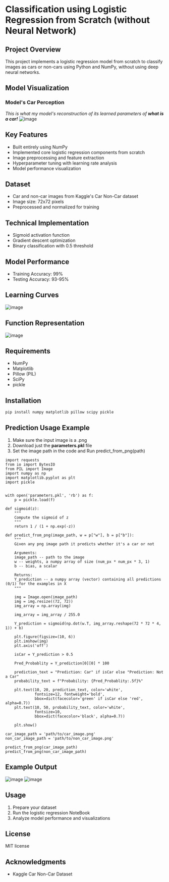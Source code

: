 # Classification using Logistic Regression from Scratch (without Neural Network)

## Project Overview
This project implements a logistic regression model from scratch to classify images as cars or non-cars using Python and NumPy, without using deep neural networks.

## Model Visualization

### Model's Car Perception
*This is what my model's reconstruction of its learned parameters of **what is a car!***
![image](https://github.com/user-attachments/assets/b53660ea-7708-422a-a499-428c1cfd38d6)

## Key Features
- Built entirely using NumPy
- Implemented core logistic regression components from scratch
- Image preprocessing and feature extraction
- Hyperparameter tuning with learning rate analysis
- Model performance visualization

## Dataset
- Car and non-car images from Kaggle's Car Non-Car dataset
- Image size: 72x72 pixels
- Preprocessed and normalized for training

## Technical Implementation
- Sigmoid activation function
- Gradient descent optimization
- Binary classification with 0.5 threshold

## Model Performance
- Training Accuracy: 99%
- Testing Accuracy: 93-95%

## Learning Curves
![image](https://github.com/user-attachments/assets/12f4bef7-0840-44ef-917c-17b932c37acf)

## Function Representation
![image](https://github.com/user-attachments/assets/f2beeebd-6d60-40d5-8787-741ba96d1588)

## Requirements
- NumPy
- Matplotlib
- Pillow (PIL)
- SciPy
- pickle

## Installation
```bash
pip install numpy matplotlib pillow scipy pickle
```
## Prediction Usage Example
1. Make sure the input image is a .png
2. Download just the **parameters.pkl** file
3. Set the image path in the code and Run predict_from_png(path)
   
```
import requests
from io import BytesIO
from PIL import Image
import numpy as np
import matplotlib.pyplot as plt
import pickle


with open('parameters.pkl', 'rb') as f:
    p = pickle.load(f)

def sigmoid(z):
    """
    Compute the sigmoid of z
    """
    return 1 / (1 + np.exp(-z))

def predict_from_png(image_path, w = p["w"], b = p["b"]):
    """
    Given any png image path it predicts whether it's a car or not

    Arguments:
    image_path -- path to the image
    w -- weights, a numpy array of size (num_px * num_px * 3, 1)
    b -- bias, a scalar

    Returns:
    Y_prediction -- a numpy array (vector) containing all predictions (0/1) for the examples in X
    """

    img = Image.open(image_path)
    img = img.resize((72, 72))
    img_array = np.array(img)

    img_array = img_array / 255.0

    Y_prediction = sigmoid(np.dot(w.T, img_array.reshape(72 * 72 * 4, 1)) + b)
    
    plt.figure(figsize=(10, 6))
    plt.imshow(img)
    plt.axis('off')

    isCar = Y_prediction > 0.5
    
    Pred_Probablity = Y_prediction[0][0] * 100
    
    prediction_text = "Prediction: Car" if isCar else "Prediction: Not a Car"
    probability_text = f"Probability: {Pred_Probablity:.5f}%"
    
    plt.text(10, 20, prediction_text, color='white', 
             fontsize=12, fontweight='bold', 
             bbox=dict(facecolor='green' if isCar else 'red', alpha=0.7))
    plt.text(10, 50, probability_text, color='white', 
             fontsize=10, 
             bbox=dict(facecolor='black', alpha=0.7))
    
    plt.show()

car_image_path = 'path/to/car_image.png'
non_car_image_path = 'path/to/non_car_image.png'

predict_from_png(car_image_path)
predict_from_png(non_car_image_path)

```
## Example Output
![image](https://github.com/user-attachments/assets/50fa8d0c-23fc-47f6-b125-96f1c7fb170e)
![image](https://github.com/user-attachments/assets/0266b8b3-6f44-450d-bc1d-2df9946640c5)


## Usage
1. Prepare your dataset
2. Run the logistic regression NoteBook
3. Analyze model performance and visualizations

## License
MIT license

## Acknowledgments
- Kaggle Car Non-Car Dataset



